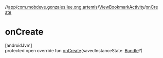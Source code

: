 //[app](../../../index.md)/[com.mobdeve.gonzales.lee.ong.artemis](../index.md)/[ViewBookmarkActivity](index.md)/[onCreate](on-create.md)

# onCreate

[androidJvm]\
protected open override fun [onCreate](on-create.md)(savedInstanceState: [Bundle](https://developer.android.com/reference/kotlin/android/os/Bundle.html)?)
